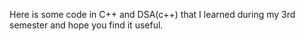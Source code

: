 Here is some code in C++ and DSA(c++) that I learned during my 3rd semester and hope you find it useful.
